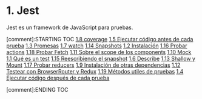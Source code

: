 # 1. Jest

Jest es un framework de JavaScript para pruebas.


[comment]:STARTING TOC
[1.8 coverage](<./content/1.8 coverage.md>)
[1.5 Ejecutar código antes de cada prueba](<./content/1.5 Ejecutar código antes de cada prueba.md>)
[1.3 Promesas](<./content/1.3 Promesas.md>)
[1.7 watch](<./content/1.7 watch.md>)
[1.14 Snapshots](<./content/1.14 Snapshots.md>)
[1.2 Instalación](<./content/1.2 Instalación.md>)
[1.16 Probar actions](<./content/1.16 Probar actions.md>)
[1.18 Probar Fetch](<./content/1.18 Probar Fetch.md>)
[1.11 Sobre el scope de los components](<./content/1.11 Sobre el scope de los components.md>)
[1.10 Mock](<./content/1.10 Mock.md>)
[1.1 Qué es un test](<./content/1.1 Qué es un test.md>)
[1.15 Reescribiendo el snapshot](<./content/1.15 Reescribiendo el snapshot.md>)
[1.6 Describe](<./content/1.6 Describe.md>)
[1.13 Shallow y Mount](<./content/1.13 Shallow y Mount.md>)
[1.17 Probar reducers](<./content/1.17 Probar reducers.md>)
[1.9 Instalación de otras dependencias](<./content/1.9 Instalación de otras dependencias.md>)
[1.12 Testear con BrowserRouter y Redux](<./content/1.12 Testear con BrowserRouter y Redux.md>)
[1.19 Métodos utiles de pruebas](<./content/1.19 Métodos utiles de pruebas.md>)
[1.4 Ejecutar código después de cada prueba](<./content/1.4 Ejecutar código después de cada prueba.md>)

[comment]:ENDING TOC